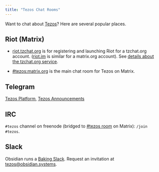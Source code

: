 ```yaml
---
title: "Tezos Chat Rooms"
---
```


Want to chat about [Tezos](https://tezos.com/)? Here are several popular places.

## Riot (Matrix)

+ [riot.tzchat.org](https://riot.tzchat.org) is for registering and launching Riot for a tzchat.org account.
([riot.im](https://riot.im) is similar for a matrix.org account).
See [details about the tzchat.org service](/pages/tzchat).

+ [#tezos:matrix.org](https://riot.tzchat.org/#/room/#tezos:matrix.org) is the main chat room for Tezos on Matrix. 

## Telegram

 [Tezos Platform](https://t.me/tezosplatform), [Tezos Announcements](https://t.me/TezosAnnouncements)

## IRC

`#tezos` channel on freenode
(bridged to [#tezos room](https://riot.tzchat.org/#/room/#freenode_#tezos:matrix.org) on Matrix):
`/join #tezos`.

## Slack

Obsidian runs a [Baking Slack](https://tezos-baking.slack.com).
Request an invitation at [tezos@obsidian.systems](mailto:tezos@obsidian.systems).



